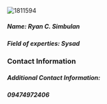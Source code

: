 ![1811594](https://user-images.githubusercontent.com/75420483/101243784-74f9e900-373d-11eb-55f1213b4928.jpg)  
##### Name: Ryan C. Simbulan  
##### Field of experties: Sysad  
  
  
### Contact Information  
##### Additional Contact Information:  
##### 09474972406  


